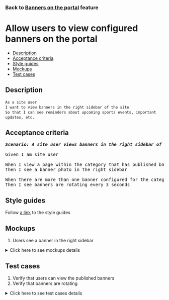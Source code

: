 ### Back to [Banners on the portal](../../) feature

# Allow users to view configured banners on the portal

- [Description](#description)
- [Acceptance criteria](#acceptance-criteria)
- [Style guides](#style-guides)
- [Mockups](#mockups)
- [Test cases](#test-cases)

## Description

    As a site user
    I want to view banners in the right sidebar of the site
    So that I can see reminders about upcoming sports events, important updates, etc.

## Acceptance criteria

<pre>
<b><i>Scenario: A site user views banners in the right sidebar of the site</i></b>

Given I am site user

When I view a page within the category that has published banner
Then I see a banner photo in the right sidebar

When there are more than one banner configured for the category
Then I see banners are rotating every 3 seconds
</pre>

## Style guides

Follow [a link](https://www.figma.com/proto/0zkkf5WC77OSpvyD6YXpFE/Style-guides?page-id=0%3A1&node-id=19%3A5368&viewport=266%2C48%2C0.54&scaling=min-zoom&starting-point-node-id=19%3A5368) to the style guides

## Mockups

1. Users see a banner in the right sidebar

<details>
  <summary>Click here to see mockups details</summary>

**1. Users see a banner in the right sidebar:**

![Users see a banner in the right sidebar](/sports_hub_portal/web_application_features/banners/images/banners_user_side.png)

</details>

## Test cases

1. Verify that users can view the published banners
2. Verify that banners are rotating

<details>
  <summary>Click here to see test cases details</summary>

### **#1. Verify that users can view the published banners**

|Preconditions|Steps|Expected result
--------------|-----|----------
|- Banners are published for the category|1) Go to the category</br>2) Examine the right sidebar|2) There are banners with a photo on the right sidebar|

### **#2. Verify that banners are rotating**

|Preconditions|Steps|Expected result
--------------|-----|----------
|- Banners are published for the category</br>- There are more than one banner in the category|1) Go to the category</br>2) Wait for 3 seconds</br>3) Examine the right sidebar</br>4) Wait till all banners from the category are shown|3) Banner is changed on the right sidebar</br>4) The first banner is shown again|

</details>

